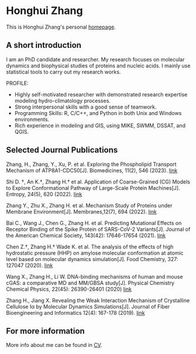 # Honghui Zhang
This is Honghui Zhang's personal [homepage](https://honghui-alice.github.io/Honghui_Zhang.github.io/).

## A short introduction
I am an PhD candidate and researcher. My research focuses on molecular dynamics and biophysical studies of proteins and nucleic acids. I mainly use statistical tools to carry out my research works.

PROFILE:
* Highly self-motivated researcher with demonstrated research expertise modeling hydro-climatology processes. 
* Strong interpersonal skills with a good sense of teamwork.
* Programming Skills: R, C/C++, and Python in both Unix and Windows environments.
* Rich experience in modeling and GIS, using MIKE, SWMM, DSSAT, and QGIS.


## Selected Journal Publications
Zhang, H., Zhang, Y., Xu, P. et al. Exploring the Phospholipid Transport Mechanism of ATP8A1-CDC50[J]. Biomedicines, 11(2), 546 (2023). [link]( https://doi.org/10.3390/biomedicines11020546)

Shi D. †, An K.†, Zhang H.† et al. Application of Coarse-Grained (CG) Models to Explore Conformational Pathway of Large-Scale Protein Machines[J]. Entropy, 24(5), 620 (2022). [link](https://doi.org/10.3390/e24050620)

Zhang Y., Zhu X., Zhang H. et al. Mechanism Study of Proteins under Membrane Environment[J]. Membranes,12(7), 694 (2022). [link](https://doi.org/10.3390/membranes12070694)

Bai C., Wang J., Chen G., Zhang H. et al. Predicting Mutational Effects on Receptor Binding of the Spike Protein of SARS-CoV-2 Variants[J]. Journal of the American Chemical Society, 143(42): 17646-17654 (2021).   [link](https://doi.org/10.1021/jacs.1c07965)

Chen Z.†, Zhang H.† Wade K. et al. The analysis of the effects of high hydrostatic pressure (HHP) on amylose molecular conformation at atomic level based on molecular dynamics simulation[J]. Food Chemistry, 327: 127047 (2020).   [link](https://doi.org/10.1016/j.foodchem.2020.127047)

Wang X., Zhang H., Li W. DNA-binding mechanisms of human and mouse cGAS: a comparative MD and MM/GBSA study[J]. Physical Chemistry Chemical Physics, 22(45): 26390-26401 (2020) [link](https://doi.org/10.1039/D0CP04162A)

Zhang H., Jiang X. Revealing the Weak Interaction Mechanism of Crystalline Cellulose Iα by Molecular Dynamics Simulations[J]. Journal of Fiber Bioengineering and Informatics 12(4): 167-178 (2019). [link](http://journal10.magtechjournal.com/Jwk_JoFBaI/EN/abstract/abstract528.shtml#)

## For more information
More info about me can be found in [CV](https://honghui-alice.github.io/Honghui_Zhang.github.io/cv/).

